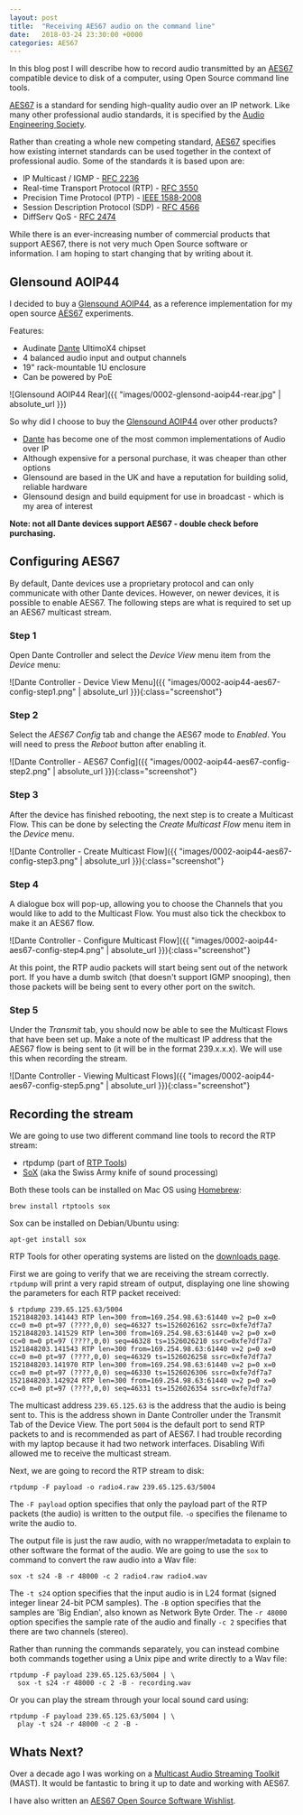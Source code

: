 ```yaml
---
layout: post
title:  "Receiving AES67 audio on the command line"
date:   2018-03-24 23:30:00 +0000
categories: AES67
---
```


<style type="text/css">
  .screenshot {
    width: 80%;
    display: block;
    margin: 0 auto;
  }
</style>

In this blog post I will describe how to record audio transmitted by an [AES67] compatible device to disk of a computer, using Open Source command line tools.

[AES67] is a standard for sending high-quality audio over an IP network. Like many other professional audio standards, it is specified by the [Audio Engineering Society].

Rather than creating a whole new competing standard, [AES67] specifies how existing internet standards can be used together in the context of professional audio. Some of the standards it is based upon are:

- IP Multicast / IGMP - [RFC 2236]
- Real-time Transport Protocol (RTP) - [RFC 3550]
- Precision Time Protocol (PTP) - [IEEE 1588-2008]
- Session Description Protocol (SDP) - [RFC 4566]
- DiffServ QoS - [RFC 2474]

While there is an ever-increasing number of commercial products that support AES67, there is not very much Open Source software or information. I am hoping to start changing that by writing about it.



Glensound AOIP44
----------------

I decided to buy a [Glensound AOIP44], as a reference implementation for my open source [AES67] experiments.

Features:

- Audinate [Dante] UltimoX4 chipset
- 4 balanced audio input and output channels
- 19" rack-mountable 1U enclosure
- Can be powered by PoE


![Glensound AOIP44 Rear]({{ "images/0002-glensond-aoip44-rear.jpg" | absolute_url }})

So why did I choose to buy the [Glensound AOIP44] over other products?

- [Dante] has become one of the most common implementations of Audio over IP
- Although expensive for a personal purchase, it was cheaper than other options
- Glensound are based in the UK and have a reputation for building solid, reliable hardware
- Glensound design and build equipment for use in broadcast - which is my area of interest

**Note: not all Dante devices support AES67 - double check before purchasing.**



Configuring AES67
-----------------

By default, Dante devices use a proprietary protocol and can only communicate with other Dante devices. However, on newer devices, it is possible to enable 
AES67. The following steps are what is required to set up an AES67 multicast stream.

### Step 1

Open Dante Controller and select the _Device View_ menu item from the _Device_ menu:

![Dante Controller - Device View Menu]({{ "images/0002-aoip44-aes67-config-step1.png" | absolute_url }}){:class="screenshot"}


### Step 2

Select the _AES67 Config_ tab and change the AES67 mode to _Enabled_. You will need to press the _Reboot_ button after enabling it.

![Dante Controller - AES67 Config]({{ "images/0002-aoip44-aes67-config-step2.png" | absolute_url }}){:class="screenshot"}


### Step 3

After the device has finished rebooting, the next step is to create a Multicast Flow. This can be done by selecting the _Create Multicast Flow_ menu item in the _Device_ menu.

![Dante Controller - Create Multicast Flow]({{ "images/0002-aoip44-aes67-config-step3.png" | absolute_url }}){:class="screenshot"}


### Step 4

A dialogue box will pop-up, allowing you to choose the Channels that you would like to add to the Multicast Flow. You must also tick the checkbox to make it an AES67 flow.

![Dante Controller - Configure Multicast Flow]({{ "images/0002-aoip44-aes67-config-step4.png" | absolute_url }}){:class="screenshot"}

At this point, the RTP audio packets will start being sent out of the network port. If you have a dumb switch (that doesn't support IGMP snooping), then those packets will be being sent to every other port on the switch.


### Step 5

Under the _Transmit_ tab, you should now be able to see the Multicast Flows that have been set up. Make a note of the multicast IP address that the AES67 flow is being sent to (it will be in the format 239.x.x.x). We will use this when recording the stream.

![Dante Controller - Viewing Multicast Flows]({{ "images/0002-aoip44-aes67-config-step5.png" | absolute_url }}){:class="screenshot"}



Recording the stream
--------------------

We are going to use two different command line tools to record the RTP stream:

* rtpdump (part of [RTP Tools])
* [SoX] (aka the Swiss Army knife of sound processing)

Both these tools can be installed on Mac OS using [Homebrew]:

    brew install rtptools sox

Sox can be installed on Debian/Ubuntu using:

    apt-get install sox

RTP Tools for other operating systems are listed on the [downloads page](http://www.cs.columbia.edu/irt/software/rtptools/download/).


First we are going to verify that we are receiving the stream correctly. `rtpdump` will print a very rapid stream of output, displaying one line showing the parameters for each RTP packet received:

    $ rtpdump 239.65.125.63/5004
    1521848203.141443 RTP len=300 from=169.254.98.63:61440 v=2 p=0 x=0 cc=0 m=0 pt=97 (????,0,0) seq=46327 ts=1526026162 ssrc=0xfe7df7a7 
    1521848203.141529 RTP len=300 from=169.254.98.63:61440 v=2 p=0 x=0 cc=0 m=0 pt=97 (????,0,0) seq=46328 ts=1526026210 ssrc=0xfe7df7a7 
    1521848203.141543 RTP len=300 from=169.254.98.63:61440 v=2 p=0 x=0 cc=0 m=0 pt=97 (????,0,0) seq=46329 ts=1526026258 ssrc=0xfe7df7a7 
    1521848203.141970 RTP len=300 from=169.254.98.63:61440 v=2 p=0 x=0 cc=0 m=0 pt=97 (????,0,0) seq=46330 ts=1526026306 ssrc=0xfe7df7a7 
    1521848203.142924 RTP len=300 from=169.254.98.63:61440 v=2 p=0 x=0 cc=0 m=0 pt=97 (????,0,0) seq=46331 ts=1526026354 ssrc=0xfe7df7a7 

The multicast address `239.65.125.63` is the address that the audio is being sent to. This is the address shown in Dante Controller under the Transmit Tab of the Device View. The port `5004` is the default port to send RTP packets to and is recommended as part of AES67. I had trouble recording with my laptop because it had two network interfaces. Disabling Wifi allowed me to receive the multicast stream.


Next, we are going to record the RTP stream to disk:

    rtpdump -F payload -o radio4.raw 239.65.125.63/5004

The `-F payload` option specifies that only the payload part of the RTP packets (the audio) is written to the output file. `-o` specifies the filename to write the audio to.

The output file is just the raw audio, with no wrapper/metadata to explain to other software the format of the audio. We are going to use the `sox` to command to convert the raw audio into a Wav file:

    sox -t s24 -B -r 48000 -c 2 radio4.raw radio4.wav

The `-t s24` option specifies that the input audio is in L24 format (signed integer linear 24-bit PCM samples). The `-B` option specifies that the samples are 'Big Endian', also known as Network Byte Order. The `-r 48000` option specifies the sample rate of the audio and finally `-c 2` specifies that there are two channels (stereo).

Rather than running the commands separately, you can instead combine both commands together using a Unix pipe and write directly to a Wav file:

    rtpdump -F payload 239.65.125.63/5004 | \
      sox -t s24 -r 48000 -c 2 -B - recording.wav

Or you can play the stream through your local sound card using:

    rtpdump -F payload 239.65.125.63/5004 | \
      play -t s24 -r 48000 -c 2 -B -



Whats Next?
-----------

Over a decade ago I was working on a [Multicast Audio Streaming Toolkit](https://github.com/njh/mast) (MAST). It would be fantastic to bring it up to date and working with AES67.

I have also written an [AES67 Open Source Software Wishlist](https://gist.github.com/njh/c9196c465ea33ae9f97db782870464ef).



[AES67]: http://www.aes.org/publications/standards/search.cfm?docID=96
[Audio Engineering Society]: http://www.aes.org/
[Dante]: https://www.audinate.com/solutions/dante-overview
[Glensound AOIP44]: http://www.glensound.co.uk/product-details/aoip44
[Homebrew]: http://brew.sh/
[RTP Tools]: http://www.cs.columbia.edu/irt/software/rtptools/
[SoX]: http://sox.sourceforge.net/

[IEEE 1588-2008]: https://standards.ieee.org/findstds/standard/1588-2008.html
[RFC 2236]: https://tools.ietf.org/html/rfc2236
[RFC 2474]: https://tools.ietf.org/html/rfc2474
[RFC 3550]: https://tools.ietf.org/html/rfc3550
[RFC 4566]: https://tools.ietf.org/html/rfc4566
